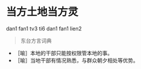 # 当方土地当方灵
dan1 fan1 tv3 ti6 dan1 fan1 lien2
> 东台方言词典
- ［喻］本地的干部只能按权限管本地的事。
- ［喻］当地干部有情况熟悉，与群众朝夕相处等优势。
